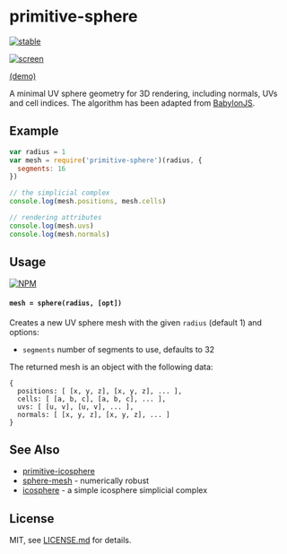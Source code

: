 # primitive-sphere

[![stable](http://badges.github.io/stability-badges/dist/stable.svg)](http://github.com/badges/stability-badges)

[![screen](http://i.imgur.com/Kdb9J76.png)](http://glo-js.github.io/primitive-sphere/)

[(demo)](http://glo-js.github.io/primitive-sphere/)

A minimal UV sphere geometry for 3D rendering, including normals, UVs and cell indices. The algorithm has been adapted from [BabylonJS](https://github.com/BabylonJS/Babylon.js).

## Example

```js
var radius = 1
var mesh = require('primitive-sphere')(radius, {
  segments: 16
})

// the simplicial complex
console.log(mesh.positions, mesh.cells)

// rendering attributes
console.log(mesh.uvs)
console.log(mesh.normals)
```

## Usage

[![NPM](https://nodei.co/npm/primitive-sphere.png)](https://www.npmjs.com/package/primitive-sphere)

#### `mesh = sphere(radius, [opt])`

Creates a new UV sphere mesh with the given `radius` (default 1) and options:

- `segments` number of segments to use, defaults to 32

The returned mesh is an object with the following data:

```
{
  positions: [ [x, y, z], [x, y, z], ... ],
  cells: [ [a, b, c], [a, b, c], ... ],
  uvs: [ [u, v], [u, v], ... ],
  normals: [ [x, y, z], [x, y, z], ... ]
}
```

## See Also

- [primitive-icosphere](https://www.npmjs.com/package/primitive-icosphere)
- [sphere-mesh](https://www.npmjs.com/package/sphere-mesh) - numerically robust
- [icosphere](https://www.npmjs.com/package/icosphere) - a simple icosphere simplicial complex

## License

MIT, see [LICENSE.md](http://github.com/glo-js/primitive-sphere/blob/master/LICENSE.md) for details.

